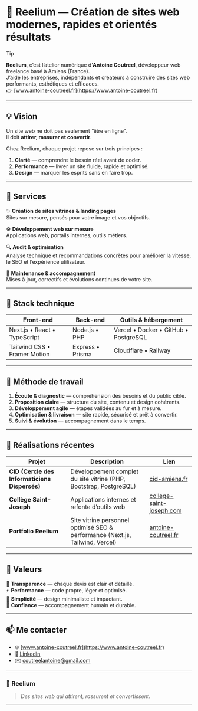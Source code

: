# 🚀 Reelium — Création de sites web modernes, rapides et orientés résultats

> [!TIP]
> **Reelium**, c’est l’atelier numérique d’**Antoine Coutreel**, développeur web freelance basé à Amiens (France).  
> J’aide les entreprises, indépendants et créateurs à construire des sites web performants, esthétiques et efficaces.  
> 👉 [www.antoine-coutreel.fr](https://www.antoine-coutreel.fr)

---

## 💡 Vision

Un site web ne doit pas seulement “être en ligne”.  
Il doit **attirer, rassurer et convertir**.

Chez Reelium, chaque projet repose sur trois principes :
1. **Clarté** — comprendre le besoin réel avant de coder.  
2. **Performance** — livrer un site fluide, rapide et optimisé.  
3. **Design** — marquer les esprits sans en faire trop.

---

## 🧩 Services

✨ **Création de sites vitrines & landing pages**  
Sites sur mesure, pensés pour votre image et vos objectifs.  

⚙️ **Développement web sur mesure**  
Applications web, portails internes, outils métiers.  

🔍 **Audit & optimisation**  
Analyse technique et recommandations concrètes pour améliorer la vitesse, le SEO et l’expérience utilisateur.  

🔄 **Maintenance & accompagnement**  
Mises à jour, correctifs et évolutions continues de votre site.

---

## 🧰 Stack technique

| Front-end | Back-end | Outils & hébergement |
|------------|-----------|----------------------|
| Next.js • React • TypeScript | Node.js • PHP | Vercel • Docker • GitHub • PostgreSQL |
| Tailwind CSS • Framer Motion | Express • Prisma | Cloudflare • Railway |

---

## 🧭 Méthode de travail

1. **Écoute & diagnostic** — compréhension des besoins et du public cible.  
2. **Proposition claire** — structure du site, contenu et design cohérents.  
3. **Développement agile** — étapes validées au fur et à mesure.  
4. **Optimisation & livraison** — site rapide, sécurisé et prêt à convertir.  
5. **Suivi & évolution** — accompagnement dans le temps.

---

## 📂 Réalisations récentes

| Projet | Description | Lien |
|---------|--------------|------|
| **CID (Cercle des Informaticiens Dispersés)** | Développement complet du site vitrine (PHP, Bootstrap, PostgreSQL) | [cid-amiens.fr](https://www.cid-amiens.fr/) |
| **Collège Saint-Joseph** | Applications internes et refonte d’outils web | [college-saint-joseph.com](https://www.college-saint-joseph.com/) |
| **Portfolio Reelium** | Site vitrine personnel optimisé SEO & performance (Next.js, Tailwind, Vercel) | [antoine-coutreel.fr](https://www.antoine-coutreel.fr) |

---

## 💬 Valeurs

🌱 **Transparence** — chaque devis est clair et détaillé.  
⚡ **Performance** — code propre, léger et optimisé.  
🎨 **Simplicité** — design minimaliste et impactant.  
🤝 **Confiance** — accompagnement humain et durable.

---

## 📫 Me contacter

* 🌐 [www.antoine-coutreel.fr](https://www.antoine-coutreel.fr)  
* 💼 [LinkedIn](https://www.linkedin.com/in/antoine-coutreel)  
* ✉️ [coutreelantoine@gmail.com](mailto:coutreelantoine@gmail.com)  

---

### 🧱 Reelium
> _Des sites web qui attirent, rassurent et convertissent._

---
